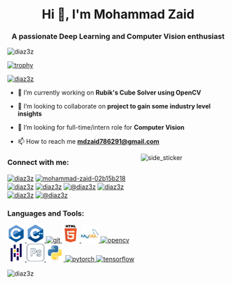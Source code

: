 <h1 align="center">Hi 👋, I'm Mohammad Zaid</h1>
<h3 align="center">A passionate Deep Learning and Computer Vision enthusiast</h3>

<p align="left"> <img src="https://komarev.com/ghpvc/?username=diaz3z&label=Profile%20views&color=0e75b6&style=flat" alt="diaz3z" /> </p>

[![trophy](https://github-profile-trophy.vercel.app/?diaz3z=ryo-ma&theme=nord)](https://github.com/ryo-ma/github-profile-trophy)

<p align="left"> <a href="https://twitter.com/diaz3z" target="blank"><img src="https://img.shields.io/twitter/follow/diaz3z?logo=twitter&style=for-the-badge" alt="diaz3z" /></a> </p>

- 🔭 I’m currently working on **Rubik's Cube Solver using OpenCV**

- 👯 I’m looking to collaborate on **project to gain some industry level insights**

- 🤝 I’m looking for full-time/intern role for **Computer Vision**

- 📫 How to reach me **mdzaid786291@gmail.com**

<img align="right" width=200px height=200px alt="side_sticker" src="https://media.giphy.com/media/TEnXkcsHrP4YedChhA/giphy.gif" />

<h3 align="left">Connect with me:</h3>
<p align="left">
<a href="https://twitter.com/diaz3z" target="blank"><img align="center" src="https://raw.githubusercontent.com/rahuldkjain/github-profile-readme-generator/master/src/images/icons/Social/twitter.svg" alt="diaz3z" height="30" width="40" /></a>
<a href="https://linkedin.com/in/mohammad-zaid-02b15b218" target="blank"><img align="center" src="https://raw.githubusercontent.com/rahuldkjain/github-profile-readme-generator/master/src/images/icons/Social/linked-in-alt.svg" alt="mohammad-zaid-02b15b218" height="30" width="40" /></a>
<a href="https://instagram.com/diaz3z" target="blank"><img align="center" src="https://raw.githubusercontent.com/rahuldkjain/github-profile-readme-generator/master/src/images/icons/Social/instagram.svg" alt="diaz3z" height="30" width="40" /></a>
<a href="https://www.codechef.com/users/diaz3z" target="blank"><img align="center" src="https://cdn.jsdelivr.net/npm/simple-icons@3.1.0/icons/codechef.svg" alt="diaz3z" height="30" width="40" /></a>
<a href="https://www.hackerrank.com/@diaz3z" target="blank"><img align="center" src="https://raw.githubusercontent.com/rahuldkjain/github-profile-readme-generator/master/src/images/icons/Social/hackerrank.svg" alt="@diaz3z" height="30" width="40" /></a>
<a href="https://codeforces.com/profile/diaz3z" target="blank"><img align="center" src="https://raw.githubusercontent.com/rahuldkjain/github-profile-readme-generator/master/src/images/icons/Social/codeforces.svg" alt="diaz3z" height="30" width="40" /></a>
<a href="https://www.leetcode.com/diaz3z" target="blank"><img align="center" src="https://raw.githubusercontent.com/rahuldkjain/github-profile-readme-generator/master/src/images/icons/Social/leet-code.svg" alt="diaz3z" height="30" width="40" /></a>
<a href="https://www.hackerearth.com/@diaz3z" target="blank"><img align="center" src="https://raw.githubusercontent.com/rahuldkjain/github-profile-readme-generator/master/src/images/icons/Social/hackerearth.svg" alt="@diaz3z" height="30" width="40" /></a>
</p>

<h3 align="left">Languages and Tools:</h3>
<p align="left"> <a href="https://www.cprogramming.com/" target="_blank" rel="noreferrer"> <img src="https://raw.githubusercontent.com/devicons/devicon/master/icons/c/c-original.svg" alt="c" width="40" height="40"/> </a> <a href="https://www.w3schools.com/cpp/" target="_blank" rel="noreferrer"> <img src="https://raw.githubusercontent.com/devicons/devicon/master/icons/cplusplus/cplusplus-original.svg" alt="cplusplus" width="40" height="40"/> </a> <a href="https://git-scm.com/" target="_blank" rel="noreferrer"> <img src="https://www.vectorlogo.zone/logos/git-scm/git-scm-icon.svg" alt="git" width="40" height="40"/> </a> <a href="https://www.w3.org/html/" target="_blank" rel="noreferrer"> <img src="https://raw.githubusercontent.com/devicons/devicon/master/icons/html5/html5-original-wordmark.svg" alt="html5" width="40" height="40"/> </a> <a href="https://www.mysql.com/" target="_blank" rel="noreferrer"> <img src="https://raw.githubusercontent.com/devicons/devicon/master/icons/mysql/mysql-original-wordmark.svg" alt="mysql" width="40" height="40"/> </a> <a href="https://opencv.org/" target="_blank" rel="noreferrer"> <img src="https://www.vectorlogo.zone/logos/opencv/opencv-icon.svg" alt="opencv" width="40" height="40"/> </a> <a href="https://pandas.pydata.org/" target="_blank" rel="noreferrer"> <img src="https://raw.githubusercontent.com/devicons/devicon/2ae2a900d2f041da66e950e4d48052658d850630/icons/pandas/pandas-original.svg" alt="pandas" width="40" height="40"/> </a> <a href="https://www.photoshop.com/en" target="_blank" rel="noreferrer"> <img src="https://raw.githubusercontent.com/devicons/devicon/master/icons/photoshop/photoshop-line.svg" alt="photoshop" width="40" height="40"/> </a> <a href="https://www.python.org" target="_blank" rel="noreferrer"> <img src="https://raw.githubusercontent.com/devicons/devicon/master/icons/python/python-original.svg" alt="python" width="40" height="40"/> </a> <a href="https://pytorch.org/" target="_blank" rel="noreferrer"> <img src="https://www.vectorlogo.zone/logos/pytorch/pytorch-icon.svg" alt="pytorch" width="40" height="40"/> </a> <a href="https://www.tensorflow.org" target="_blank" rel="noreferrer"> <img src="https://www.vectorlogo.zone/logos/tensorflow/tensorflow-icon.svg" alt="tensorflow" width="40" height="40"/> </a> </p>

<p><img align="center" src="https://github-readme-stats.vercel.app/api/top-langs?username=diaz3z&show_icons=true&locale=en&layout=compact" alt="diaz3z" /></p>

